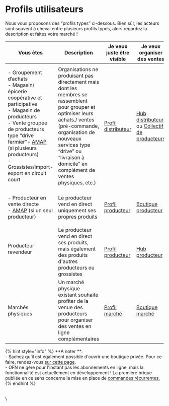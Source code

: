 # Profils utilisateurs

Nous vous proposons des “profils types” ci-dessous. Bien sûr, les acteurs sont souvent à cheval entre plusieurs profils types, alors regardez la description et faites votre marché !

| **Vous êtes**                                                                                                                                                                                                                                                                                        | **Description**                                                                                                                                                                                                                                                   | **Je veux juste être visible**                                         | **Je veux organiser des ventes**                                                                                                                                                                              |
| ---------------------------------------------------------------------------------------------------------------------------------------------------------------------------------------------------------------------------------------------------------------------------------------------------- | ----------------------------------------------------------------------------------------------------------------------------------------------------------------------------------------------------------------------------------------------------------------- | ---------------------------------------------------------------------- | ------------------------------------------------------------------------------------------------------------------------------------------------------------------------------------------------------------- |
| <p>- Groupement d’achats<br>- Magasin/épicerie coopérative et participative<br>- Magasin de producteurs<br>- Vente groupée de producteurs type “drive fermier”- <a href="http://www.reseau-amap.org/amap.php">AMAP</a> (si plusieurs producteurs)<br>- Grossistes/import-export en circuit court</p> | Organisations ne produisant pas directement mais dont les membres se rassemblent pour grouper et optimiser leurs achats./ ventes (pré-commande, organisation de nouveaux services type “drive” ou “livraison à domicile” en complément de ventes physiques, etc.) | [Profil distributeur](le-hub-non-producteur-sans-boutique-en-ligne.md) | [Hub distributeur](le-hub-non-producteur-avec-boutique-en-ligne.md) ou [Collectif de producteurs](le-collectif-de-producteurs-avec-une-boutique.md)                                                           |
| <p>- Producteur en vente directe<br>- <a href="http://www.reseau-amap.org/amap.php">AMAP</a> (si un seul producteur)</p>                                                                                                                                                                             | Le producteur vend en direct uniquement ses propres produits                                                                                                                                                                                                      | [Profil producteur](le-producteur-sans-boutique.md)                    | <p></p><p><a href="https://ofnuserguidefr.gitbook.io/guide-utilisateur-open-food-france/les-differents-profils-utilisateurs/le-producteur-en-vente-directe-avec-une-boutique">Boutique producteur</a><br></p> |
| <p>Producteur revendeur<br><br></p>                                                                                                                                                                                                                                                                  | Le producteur vend en direct ses produits, mais également des produits d'autres producteurs ou  grossistes                                                                                                                                                        | [Profil producteur](le-producteur-sans-boutique.md)                    | [Hub producteur](https://ofnuserguidefr.gitbook.io/guide-utilisateur-open-food-france/les-differents-profils-utilisateurs/le-producteur-revendeur-avec-une-boutique)                                          |
| Marchés physiques                                                                                                                                                                                                                                                                                    | Un marché physique existant souhaite profiter de la venue des producteurs pour organiser des ventes en ligne complémentaires                                                                                                                                      | [Profil marché](le-marche-virtuel-sans-boutique.md)                    | [Boutique marché](le-marche-virtuel-avec-boutique.md)                                                                                                                                                         |

{% hint style="info" %}
**A noter **:\
\- Sachez qu'il est également possible d'ouvrir une boutique privée. Pour ce faire, rendez-vous [sur cette page](https://app.gitbook.com/@ofn-user-guide/s/guide-utilisateur-open-food-network/fonctionnalites-standards/mise-en-place-dune-boutique/private-shopfront).\
\- OFN ne gère pour l'instant pas les abonnements en ligne, mais la fonctionnalité est actuellement en développement ! La première brique publiée en ce sens concerne la mise en place de [commandes récurrentes.](https://app.gitbook.com/@ofn-user-guide/s/guide-utilisateur-open-food-network/fonctionnalites-standards/subscriptions)
{% endhint %}

\
\
